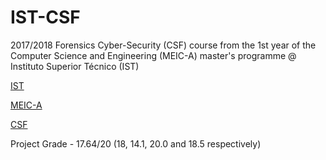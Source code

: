 # IST-CSF

2017/2018 Forensics Cyber-Security (CSF) course from the 1st year of the Computer Science and Engineering (MEIC-A) master's programme @ Instituto Superior Técnico (IST)

[IST](https://tecnico.ulisboa.pt/en/)

[MEIC-A](https://fenix.tecnico.ulisboa.pt/cursos/meic-a)

[CSF](https://fenix.tecnico.ulisboa.pt/disciplinas/CSF51795/2017-2018/1-semestre)

Project Grade - 17.64/20 (18, 14.1, 20.0 and 18.5 respectively)
